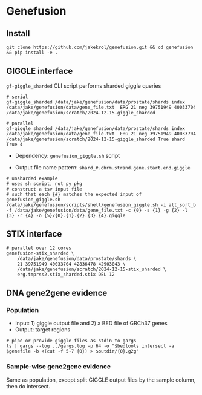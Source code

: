 # Genefusion

## Install
```
git clone https://github.com/jakekrol/genefusion.git && cd genefusion && pip install -e .
```

## GIGGLE interface

`gf-giggle_sharded` CLI script performs sharded giggle queries
```
# serial
gf-giggle_sharded /data/jake/genefusion/data/prostate/shards index /data/jake/genefusion/data/gene_file.txt  ERG 21 neg 39751949 40033704 /data/jake/genefusion/scratch/2024-12-15-giggle_sharded

# parallel
gf-giggle_sharded /data/jake/genefusion/data/prostate/shards index /data/jake/genefusion/data/gene_file.txt  ERG 21 neg 39751949 40033704 /data/jake/genefusion/scratch/2024-12-15-giggle_sharded True shard True 4
```

- Dependency: `genefusion_giggle.sh` script

- Output file name pattern: `shard_#.chrm.strand.gene.start.end.giggle`

```
# unsharded example
# uses sh script, not py pkg
# construct a tsv input file
# such that each {#} matches the expected input of genefusion_giggle.sh
/data/jake/genefusion/scripts/shell/genefusion_giggle.sh -i alt_sort_b -f /data/jake/genefusion/data/gene_file.txt -c {0} -s {1} -g {2} -l {3} -r {4} -o {5}/{0}.{1}.{2}.{3}.{4}.giggle
```

## STIX interface

```
# parallel over 12 cores
genefusion-stix_sharded \
    /data/jake/genefusion/data/prostate/shards \
    21 39751949 40033704 42836478 42903043 \
    /data/jake/genefusion/scratch/2024-12-15-stix_sharded \
    erg.tmprss2.stix_sharded.stix DEL 12 
```

## DNA gene2gene evidence

### Population

- Input: 1) giggle output file and 2) a BED file of GRCh37 genes
- Output: target regions

```
# pipe or provide giggle files as stdin to gargs
ls | gargs --log ../gargs.log -p 64 -o "$bedtools intersect -a $genefile -b <(cut -f 5-7 {0}) > $outdir/{0}.g2g"
```

### Sample-wise gene2gene evidence

Same as population, except split GIGGLE output files by the sample column, then do intersect.
